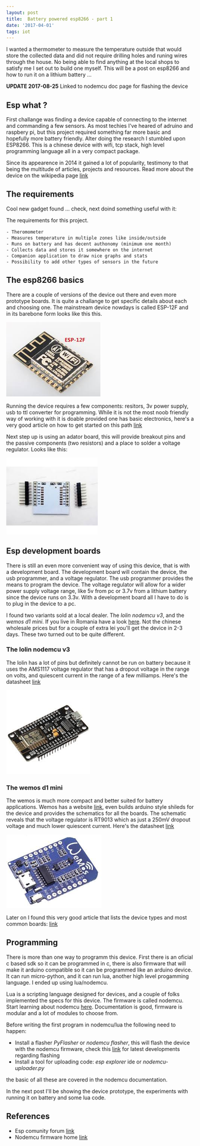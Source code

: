 ```yaml
---
layout: post
title:  Battery powered esp8266 - part 1
date: '2017-04-01'
tags: iot
---
```



I wanted a thermometer to measure the temperature outside that would store the collected data and did not require drilling holes and runing wires through the house. No being able to find anything at the local shops to satisfy me I set out to build one myself. This will be a post on esp8266 and how to run it on a lithium battery ...


**UPDATE 2017-08-25** Linked to nodemcu doc page for flashing the device


## Esp what ?


First challange was finding a device capable of connecting to the internet and commanding a few sensors. As most techies I've heared of adruino and raspbery pi, but this project required something far more basic and hopefully more battery friendly. Alter doing the research I stumbled upon ESP8266. This is a chinese device with wifi, tcp stack, high level programming language all in a very compact package. 

Since its appearence in 2014 it gained a lot of popularity, testimony to that being the multitude of articles, projects and resources. Read more about the device on the wikipedia page [link](https://en.wikipedia.org/wiki/ESP82667)

## The requirements 

Cool new gadget found ... check, next doind something useful with it:

The requirements for this project. 

    - Theromometer 
    - Measures temperature in multiple zones like inside/outside
    - Runs on battery and has decent authonomy (minimum one month)
    - Collects data and stores it somewhere on the internet 
    - Companion application to draw nice graphs and stats 
    - Possibility to add other types of sensors in the future


## The esp8266 basics


There are a couple of versions of the device out there and even more prototype boards. It is quite a challange to get specific details about each and choosing one. The mainstream device nowdays is called ESP-12F and in its barebone form looks like this this.


![esp12f](/public/esp8266/esp12f.jpg)


Running the device requires a few components: resitors, 3v power supply, usb to ttl converter for programming. While it is not the most noob friendly way of working with it is doable provided one has basic electronics, here's a very good article on how to get started on this path [link](http://www.areresearch.net/2015/12/espressif-esp-8266-minimal.html)

Next step up is using an adator board, this will provide breakout pins and the passive components (two resistors) and a place to solder a voltage regulator.
Looks like this: 


![esp12f board](/public/esp8266/esp12f-breakout.jpg)


## Esp development boards 


There is still an even more convenient way of using this device, that is with a development board. The development board will contain the device, the usb programmer, and a voltage regulator. The usb programmer provides the means to program the device. The voltage regulator will allow for a wider power supply voltage range, like 5v from pc or 3.7v from a lithium battery since the device runs on 3.3v. With a development board all I have to do is to plug in the device to a pc. 


I found two variants sold at a local dealer. The *lolin nodemcu v3*, and the *wemos d1 mini*. If you live in Romania have a look [here](https://ardushop.ro/ro/search?controller=search&orderby=position&orderway=desc&search_query=ESP8266&submit_search=). Not the chinese wholesale prices but for a couple of extra lei you'll get the device in 2-3 days. These two turned out to be quite different. 


### The lolin nodemcu v3


The lolin has a lot of pins but definitely cannot be run on battery because it uses the AMS1117 voltage regulator that has a dropout voltage in the range on volts, and quiescent current in the range of a few milliamps. Here's the datasheet [link](http://www.advanced-monolithic.com/pdf/ds1117.pdf)    


![lolin nodemcu v3](/public/esp8266/lolin-nodemcu-v3.jpg)


### The wemos d1 mini 


The wemos is much more compact and better suited for battery applications. Wemos has a website [link](https://www.wemos.cc/), even builds arduino style shileds for the device and provides the schematics for all the boards. The schematic reveals that the voltage regulator is RT9013 which as just a 250mV dropout voltage and much lower quiescent current. Here's the datasheet [link](http://www.richtek.com/assets/product_file/RT9013/DS9013-10.pdf)


![wemos d1 mini](/public/esp8266/wemos-d1mini.jpg)


Later on I found this very good article that lists the device types and most common boards: [link](https://frightanic.com/iot/comparison-of-esp8266-nodemcu-development-boards/)


## Programming 

There is more than one way to programm this device. First there is an oficial c based sdk so it can be programmed in c, there is also firmware that will make it arduino compatible so it can be programmed like an arduino device. It can run micro-python, and it can run lua, another high level progamming language. I ended up using lua/nodemcu. 

Lua is a scripting language designed for devices, and a couple of folks implemented the specs for this device. The firmware is called nodemcu.   
Start learning about nodemcu [here](http://nodemcu.readthedocs.io/en/master/). Documentation is good, firmware is modular and a lot of modules to choose from.

Before writing the first program in nodemcu/lua the following need to happen: 

- Install a flasher *PyFlasher* or *nodemcu flasher*, this will flash the device with the nodemcu firmware, check this [link](https://nodemcu.readthedocs.io/en/latest/en/flash/) for latest developments regarding flashing
- Install a tool for uploading code: *esp explorer* ide or *nodemcu-uploader.py*

the basic of all these are covered in the nodemcu documentation.


In  the next post I'll be showing the device prototype, the experiments with running it on battery and some lua code.

## References

- Esp comunity forum [link](http://www.esp8266.com/)
- Nodemcu firmware home [link](http://www.nodemcu.com/index_en.html)